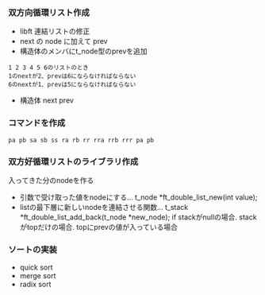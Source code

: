### 双方向循環リスト作成
- libft 連結リストの修正
- next の node に加えて prev
- 構造体のメンバにt_node型のprevを追加
```
1 2 3 4 5 6のリストのとき
1のnextが2、prevは6にならなければならない
6のnextが1、prevは5にならなければならない
```
- 構造体
		next
		prev

### コマンドを作成

`pa pb sa sb ss ra rb rr rra rrb rrr pa pb`

### 双方好循環リストのライブラリ作成
入ってきた分のnodeを作る
- 引数で受け取った値をnodeにする... 
t_node *ft_double_list_new(int value);
- listの最下層に新しいnodeを連結させる関数... 
t_stack *ft_double_list_add_back(t_node *new_node);
if stackがnullの場合. stackがtopだけの場合. topにprevの値が入っている場合

### ソートの実装

- quick sort
- merge sort
- radix sort
